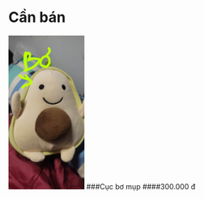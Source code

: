 # Cần bán
<img src="324494905_1457376291672094_4214912388624551856_n.jpg" alt="drawing" width="150"/>
###Cục bơ mụp
####300.000 đ

